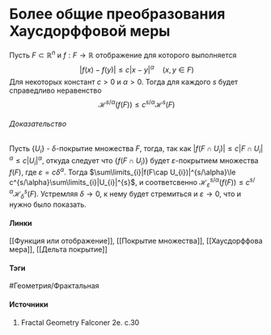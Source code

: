 # Более общие преобразования Хаусдорффовой меры
Пусть $F\subset\mathbb{R}^{n}$ и $f:F\to\mathbb{R}$ отображение для которого выполняется
$$
|f(x)-f(y)|\le c|x-y|^{\alpha}\quad(x,y\in F)
$$
Для некоторых констант $c>0$ и $\alpha>0$. Тогда для каждого $s$ будет справедливо неравенство
$$
\mathcal{H}^{s/\alpha}(f(F))\le c^{s/\alpha}\mathcal{H}^{s}(F)
$$

###### Доказательство
Пусть $\{U_{i}\}$ - $\delta$-покрытие множества $F$, тогда, так как $|f(F\cap U_{i})|\le c|F\cap U_{i}|^{\alpha}\le c|U_{i}|^{\alpha}$, откуда следует что $\{f(F\cap U_{i})\}$ будет $\varepsilon$-покрытием множества $f(F)$, где $\varepsilon=c\delta^{\alpha}$. Тогда $\sum\limits_{i}|f(F\cap U_{i})|^{s/\alpha}\le c^{s/\alpha}\sum\limits_{i}|U_{i}|^{s}$, и соответсвенно $\mathcal{H}_{\varepsilon}^{s/\alpha}(f(F))\le c^{s/\alpha}\mathcal{H}_{\delta}^{s}(F)$. Устремляя $\delta\to0$, к нему будет стремиться и $\varepsilon\to0$, что и нужно было показать.
#### Линки
 [[Функция или отображение]],
 [[Покрытие множества]],
 [[Хаусдорффова мера]],
 [[Дельта покрытие]]
#### Тэги
 #Геометрия/Фрактальная 
#### Источники
1. Fractal Geometry Falconer 2e. c.30